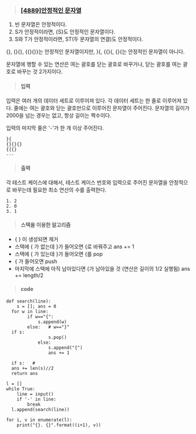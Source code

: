 > ### [[4889]안정적인 문자열](https://www.acmicpc.net/problem/4889)

1.  빈 문자열은 안정적이다.
2.  S가 안정적이라면, {S}도 안정적인 문자열이다.
3.  S와 T가 안정적이라면, ST(두 문자열의 연결)도 안정적이다.

{}, {}{}, {{}{}}는 안정적인 문자열이지만, }{, {{}{, {}{는 안정적인 문자열이 아니다.

문자열에 행할 수 있는 연산은 여는 괄호를 닫는 괄호로 바꾸거나, 닫는 괄호를 여는 괄호로 바꾸는 것 2가지이다.
> #### 입력
입력은 여러 개의 데이터 세트로 이루어져 있다. 각 데이터 세트는 한 줄로 이루어져 있다. 줄에는 여는 괄호와 닫는 괄호만으로 이루어진 문자열이 주어진다. 문자열의 길이가 2000을 넘는 경우는 없고, 항상 길이는 짝수이다.

입력의 마지막 줄은 '-'가 한 개 이상 주어진다.

	}{
	{}{}{}
	{{{}
	---
> #### 출력
각 테스트 케이스에 대해서, 테스트 케이스 번호와 입력으로 주어진 문자열을 안정적으로 바꾸는데 필요한 최소 연산의 수를 출력한다.

	1. 2
	2. 0
	3. 1
> #### 스택을 이용한 알고리즘
* { } 이 생성되면 제거 
* 스택에 { 가 없는데 }가 들어오면 {로 바꿔주고 ans += 1
* 스택에 { 가 있는데 }가 들어오면 {를 pop 
* { 가 들어오면 push
* 마지막에 스택에 아직 남아있다면 {가 남아있을 것 (연산은 길이의 1/2 실행됨) ans += length/2
> #### code
	def search(line):  
	    s = []; ans = 0  
	  for w in line:  
	        if w=="{":  
	            s.append(w)  
	        else:   # w=="}"  
	  if s:  
	                s.pop()  
	            else:  
	                s.append("{")  
	                ans += 1  
	  
	  if s:   #  
	  ans += len(s)//2  
	  return ans  
	  
	l = []  
	while True:  
	    line = input()  
	    if '-' in line:  
	        break  
	  l.append(search(line))  
	  
	for i, v in enumerate(l):  
	    print("{}. {}".format((i+1), v))